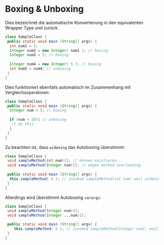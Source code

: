 # Boxing & Unboxing
Dies bezeichnet die automatische Konvertierung in den equivalenten Wrapper Type und zurück.

```java
class SampleClass {
 public static void main (String[] args) {
  int num1 = 5;
  Integer num2 = new Integer( num1 ); // boxing
  Integer num3 = 5; // boxing
	
  Integer num4 = new Integer( 5 ); // boxing
  int num5 = num4; // unboxing
 }
}
```

Dies funktioniert ebenfalls automatisch im Zusammenhang mit Vergleichsoperatoren:

```java
class SampleClass {
 public static void main (String[] args) {
  Integer num = 5; // boxing
	
  if (num < 10){ // unboxing
   // do this
  }
 }
}
```

Zu beachten ist, dass `widening` das Autoboxing überstimmt:

```java
class SampleClass {
 void sampleMethod(int num){}; // können existieren...
 void sampleMethod(Integer num){}; // wegen method overloading
 
 public static void main (String[] args) {
  this.sampleMethod( 5 ); // invoked sampleMethod(int num) weil widening boxing überstimmt
 }
} 
```

Allerdings wird überstimmt Autoboxing `varargs`:

```java
class SampleClass {
 void sampleMethod(Integer num){};
 void sampleMethod(Integer ...num){};

 public static void main (String[] args) {
	this.sampleMethod( 5 ); // invoked sampleMethod(Integer num), weil boxing varargs überstimmt
 }
}
```
